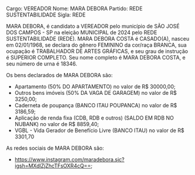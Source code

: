 Cargo: VEREADOR
Nome: MARA DEBORA
Partido: REDE SUSTENTABILIDADE
Sigla: REDE

MARA DEBORA, é candidato a VEREADOR pelo município de SÃO JOSÉ DOS CAMPOS - SP na eleição MUNICIPAL de 2024 pelo REDE SUSTENTABILIDADE (REDE).
MARA DEBORA COSTA é CASADO(A), nasceu em 02/01/1968, se declara do gênero FEMININO da cor/raça BRANCA, sua ocupação é TRABALHADOR DE ARTES GRÁFICAS, e seu grau de instrução é SUPERIOR COMPLETO.
Seu nome completo é MARA DEBORA COSTA, e seu número de urna é 18346.

Os bens declarados de MARA DEBORA são: 
- Apartamento (50% DO APARTAMENTO) no valor de R$ 30000,00;
- Outros bens imóveis (50% DA VAGA DE GARAGEM) no valor de R$ 3250,00;
- Caderneta de poupança (BANCO ITAU POUPANCA) no valor de R$ 3186,59;
- Aplicação de renda fixa (CDB, RDB e outros) (SALDO EM RDB NO NUBANK) no valor de R$ 8859,40;
- VGBL - Vida Gerador de Benefício Livre (BANCO ITAU) no valor de R$ 3301,70

As redes sociais de MARA DEBORA são:
- https://www.instagram.com/maradebora.sjc?igsh=MXdlZjZhcTFsOXR4cQ==;